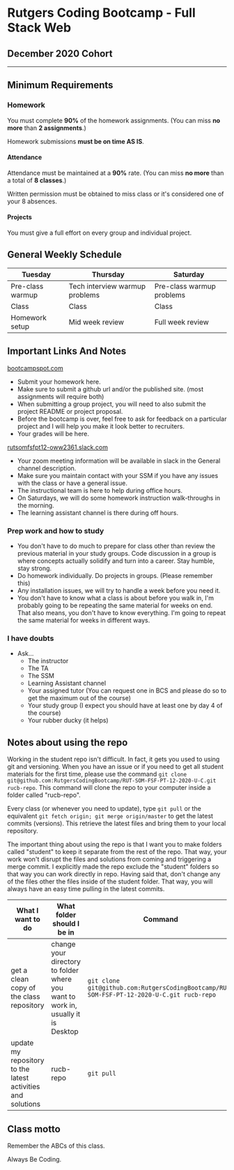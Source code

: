 # Rutgers Coding Bootcamp - Full Stack Web

## December 2020 Cohort

-----------------------------------------

## Minimum Requirements

### Homework

You must complete **90%** of the homework assignments. (You can miss **no more** than **2 assignments**.)

Homework submissions **must be on time AS IS**.

#### Attendance

Attendance must be maintained at a **90%** rate. (You can miss **no more** than a total of **8 classes**.)

Written permission must be obtained to miss class or it's considered one of your 8 absences.

#### Projects

You must give a full effort on every group and individual project.

## General Weekly Schedule

| Tuesday | Thursday | Saturday
| - | - | -
| Pre-class warmup | Tech interview warmup problems | Pre-class warmup problems
| Class | Class | Class
| Homework setup | Mid week review | Full week review

## Important Links And Notes

[bootcampspot.com](https://bootcampspot.com)

* Submit your homework here.
* Make sure to submit a github url and/or the published site. (most assignments will require both)
* When submitting a group project, you will need to also submit the project README or project proposal.
* Before the bootcamp is over, feel free to ask for feedback on a particular project and I will help you make it look better to recruiters.
* Your grades will be here.

[rutsomfsfpt12-oww2361.slack.com](https://rutsomfsfpt12-oww2361.slack.com)

* Your zoom meeting information will be available in slack in the General channel description.
* Make sure you maintain contact with your SSM if you have any issues with the class or have a general issue.
* The instructional team is here to help during office hours.
* On Saturdays, we will do some homework instruction walk-throughs in the morning.
* The learning assistant channel is there during off hours.

### Prep work and how to study

* You don't have to do much to prepare for class other than review the previous material in your study groups. Code discussion in a group is where concepts actually solidify and turn into a career. Stay humble, stay strong.
* Do homework individually. Do projects in groups. (Please remember this)
* Any installation issues, we will try to handle a week before you need it.
* You don't have to know what a class is about before you walk in, I'm probably going to be repeating the same material for weeks on end. That also means, you don't have to know everything. I'm going to repeat the same material for weeks in different ways.

### I have doubts

* Ask...
  * The instructor
  * The TA
  * The SSM
  * Learning Assistant channel
  * Your assigned tutor (You can request one in BCS and please do so to get the maximum out of the course)
  * Your study group (I expect you should have at least one by day 4 of the course)
  * Your rubber ducky (it helps)

## Notes about using the repo

Working in the student repo isn't difficult. In fact, it gets you used to using git and versioning. When you have an issue or if you need to get all student materials for the first
time, please use the command `git clone git@github.com:RutgersCodingBootcamp/RUT-SOM-FSF-PT-12-2020-U-C.git rucb-repo`. This command will clone the repo to your computer inside a folder called "rucb-repo".

Every class (or whenever you need to update), type `git pull` or the equivalent `git fetch origin; git merge origin/master` to get the latest commits (versions). This retrieve the latest files and bring them to your local repository.

The important thing about using the repo is that I want you to make folders called "student" to keep it separate from the rest of the repo. That way, your work won't disrupt the files and solutions from coming and triggering a merge commit. I explicitly made the repo exclude the "student" folders so that way you can work directly in repo. Having said that,
don't change any of the files other the files inside of the student folder. That way, you will always have an easy time pulling in the latest commits.

| What I want to do | What folder should I be in | Command |
| - | - | - |
| get a clean copy of the class repository | change your directory to folder where you want to work in, usually it is Desktop | `git clone git@github.com:RutgersCodingBootcamp/RUT-SOM-FSF-PT-12-2020-U-C.git rucb-repo` |
| update my repository to the latest activities and solutions | rucb-repo | `git pull` |

## Class motto

Remember the ABCs of this class.

Always Be Coding.
